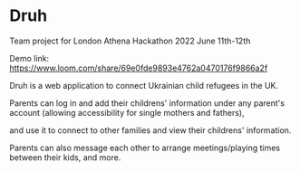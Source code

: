 # Druh

Team project for London Athena Hackathon 2022 June 11th-12th

Demo link:
https://www.loom.com/share/69e0fde9893e4762a0470176f9866a2f

Druh is a web application to connect Ukrainian child refugees in the UK.

Parents can log in and add their childrens' information under any parent's account (allowing accessibility for single mothers and fathers),

and use it to connect to other families and view their childrens' information.

Parents can also message each other to arrange meetings/playing times between their kids, and more.
